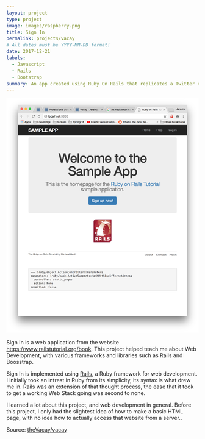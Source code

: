 ```yaml
---
layout: project
type: project
image: images/raspberry.png
title: Sign In
permalink: projects/vacay
# All dates must be YYYY-MM-DD format!
date: 2017-12-21
labels:
  - Javascript
  - Rails
  - Bootstrap
summary: An app created using Ruby On Rails that replicates a Twitter experience.
---
```


<img class="ui medium right floated rounded image" src="../images/homepage.png">

Sign In is a web application from the website https://www.railstutorial.org/book. This project helped teach me about Web Development, with various frameworks and libraries such as Rails and Boosstrap. 

Sign In is implemented using [Rails](http://rubyonrails.org/), a Ruby framework for web development. I initially took an intrest in Ruby from its simplicity, its syntax is what drew me in. Rails was an extension of that thought process, the ease that it took to get a working Web Stack going was second to none.

I learned a lot about this project, and web development in general. Before this project, I only had the slightest idea of how to make a basic HTML page, with no idea how to actually access that website from a server..

 
Source: <a href="https://github.com/jjnaga/sample_app"><i class="large github icon"></i>theVacay/vacay</a>
